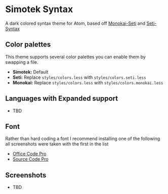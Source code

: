 # Simotek Syntax

A dark colored syntax theme for Atom, based off [Monokai-Seti](https://github.com/schmittyjd/monokai-seti) and [Seti-Syntax](https://github.com/jesseweed/seti-syntax)

## Color palettes
This theme supports several color palettes you can enable them by swapping a file.
* **Simotek:** Default
* **Seti:** Replace `styles/colors.less` with `styles/colors.seti.less`
* **Monokai:** Replace `styles/colors.less` with `styles/colors.monokai.less`
## Languages with Expanded support
* TBD

## Font
Rather than hard coding a font I recommend installing one of the following all screenshots were taken with the first in the list
* [Office Code Pro](https://github.com/nathco/Office-Code-Pro)
* [Source Code Pro](https://github.com/adobe-fonts/source-code-pro)

## Screenshots
* TBD
